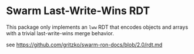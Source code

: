 # Swarm Last-Write-Wins RDT

This package only implements an `lww` RDT
that encodes objects and arrays with a trivial last-write-wins
merge behavior.

see https://github.com/gritzko/swarm-ron-docs/blob/2.0/rdt.md
